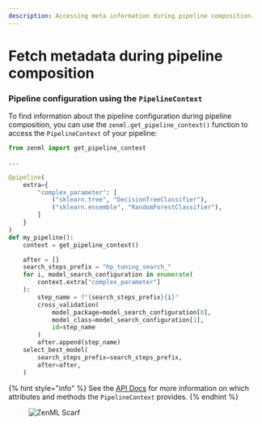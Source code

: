 ```yaml
---
description: Accessing meta information during pipeline composition.
---
```


# Fetch metadata during pipeline composition

### Pipeline configuration using the `PipelineContext`

To find information about the pipeline configuration during pipeline composition, you can use the `zenml.get_pipeline_context()` function to access the `PipelineContext` of your pipeline:

```python
from zenml import get_pipeline_context

...

@pipeline(
    extra={
        "complex_parameter": [
            ("sklearn.tree", "DecisionTreeClassifier"),
            ("sklearn.ensemble", "RandomForestClassifier"),
        ]
    }
)
def my_pipeline():
    context = get_pipeline_context()

    after = []
    search_steps_prefix = "hp_tuning_search_"
    for i, model_search_configuration in enumerate(
        context.extra["complex_parameter"]
    ):
        step_name = f"{search_steps_prefix}{i}"
        cross_validation(
            model_package=model_search_configuration[0],
            model_class=model_search_configuration[1],
            id=step_name
        )
        after.append(step_name)
    select_best_model(
        search_steps_prefix=search_steps_prefix, 
        after=after,
    )
```

{% hint style="info" %}
See the [API Docs](https://sdkdocs.zenml.io/latest/core\_code\_docs/core-new/#zenml.new.pipelines.pipeline\_context.PipelineContext) for more information on which attributes and methods the `PipelineContext` provides.
{% endhint %}

<figure><img src="https://static.scarf.sh/a.png?x-pxid=f0b4f458-0a54-4fcd-aa95-d5ee424815bc" alt="ZenML Scarf"><figcaption></figcaption></figure>
